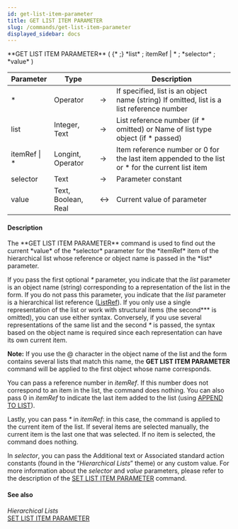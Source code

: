 ```yaml
---
id: get-list-item-parameter
title: GET LIST ITEM PARAMETER
slug: /commands/get-list-item-parameter
displayed_sidebar: docs
---
```


<!--REF #_command_.GET LIST ITEM PARAMETER.Syntax-->**GET LIST ITEM PARAMETER** ( {* ;} *list* ; itemRef | * ; *selector* ; *value* )<!-- END REF-->
<!--REF #_command_.GET LIST ITEM PARAMETER.Params-->
| Parameter | Type |  | Description |
| --- | --- | --- | --- |
| * | Operator | &srarr; | If specified, list is an object name (string) If omitted, list is a list reference number |
| list | Integer, Text | &srarr; | List reference number (if * omitted) or Name of list type object (if * passed) |
| itemRef &#124; * | Longint, Operator | &srarr; | Item reference number or 0 for the last item appended to the list or * for the current list item |
| selector | Text | &srarr; | Parameter constant |
| value | Text, Boolean, Real | &harr; | Current value of parameter |

<!-- END REF-->

#### Description 

<!--REF #_command_.GET LIST ITEM PARAMETER.Summary-->The **GET LIST ITEM PARAMETER** command is used to find out the current *value* of the *selector* parameter for the *itemRef* item of the hierarchical list whose reference or object name is passed in the *list* parameter.<!-- END REF-->

If you pass the first optional *\** parameter, you indicate that the *list* parameter is an object name (string) corresponding to a representation of the list in the form. If you do not pass this parameter, you indicate that the *list* parameter is a hierarchical list reference ([ListRef](# "A Longint reference to a hierachical list")). If you only use a single representation of the list or work with structural items (the second*\** is omitted), you can use either syntax. Conversely, if you use several representations of the same list and the second *\** is passed, the syntax based on the object name is required since each representation can have its own current item.

**Note:** If you use the @ character in the object name of the list and the form contains several lists that match this name, the **GET LIST ITEM PARAMETER** command will be applied to the first object whose name corresponds.

You can pass a reference number in *itemRef*. If this number does not correspond to an item in the list, the command does nothing. You can also pass 0 in *itemRef* to indicate the last item added to the list (using [APPEND TO LIST](append-to-list.md)).

Lastly, you can pass *\** in *itemRef*: in this case, the command is applied to the current item of the list. If several items are selected manually, the current item is the last one that was selected. If no item is selected, the command does nothing.

In *selector*, you can pass the Additional text or Associated standard action constants (found in the “*Hierarchical Lists*” theme) or any custom value. For more information about the *selector* and *value* parameters, please refer to the description of the [SET LIST ITEM PARAMETER](set-list-item-parameter.md) command.

#### See also 

*Hierarchical Lists*  
[SET LIST ITEM PARAMETER](set-list-item-parameter.md)  
